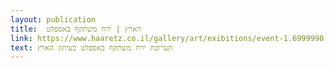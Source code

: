 ```yaml
---
layout: publication
title:  הארץ | ירח משתקף באספלט 
link: https://www.haaretz.co.il/gallery/art/exibitions/event-1.6999990
text: תערוכת ירח משתקף באספלט בעיתון הארץ
---
```

